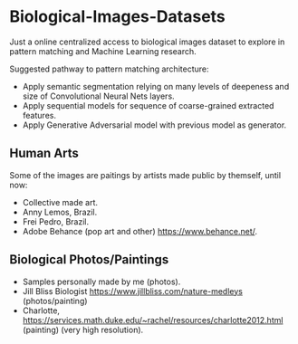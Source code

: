 # Biological-Images-Datasets
Just a online centralized access to biological images dataset to explore in pattern matching and Machine Learning research.

Suggested pathway to pattern matching architecture:
- Apply semantic segmentation relying on many levels of deepeness and size of Convolutional Neural Nets layers.
- Apply sequential models for sequence of coarse-grained extracted features.
- Apply Generative Adversarial model with previous model as generator.


## Human Arts

Some of the images are paitings by artists made public by themself, until now:

- Collective made art.
- Anny Lemos, Brazil.
- Frei Pedro, Brazil.
- Adobe Behance (pop art and other) https://www.behance.net/.

## Biological Photos/Paintings

- Samples personally made by me (photos).
- Jill Bliss Biologist https://www.jillbliss.com/nature-medleys (photos/painting)
- Charlotte, https://services.math.duke.edu/~rachel/resources/charlotte2012.html (painting) (very high resolution).
